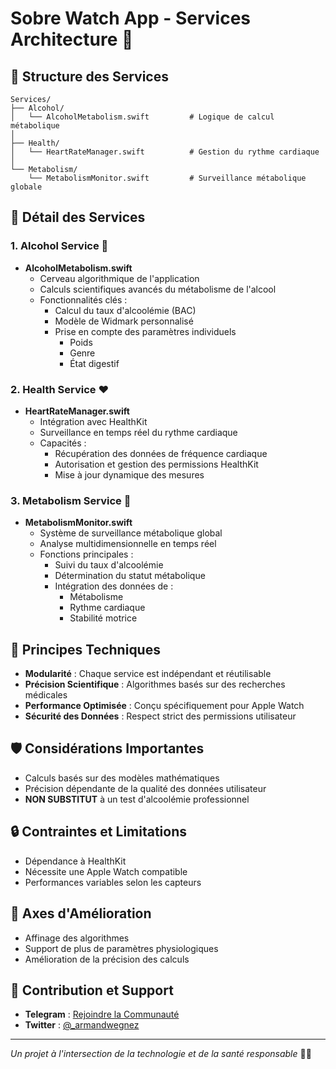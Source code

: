 # Sobre Watch App - Services Architecture 🔬

## 📂 Structure des Services

```
Services/
├── Alcohol/
│   └── AlcoholMetabolism.swift         # Logique de calcul métabolique
│
├── Health/
│   └── HeartRateManager.swift          # Gestion du rythme cardiaque
│
└── Metabolism/
    └── MetabolismMonitor.swift         # Surveillance métabolique globale
```

## 🧠 Détail des Services

### 1. Alcohol Service 🍺

- **AlcoholMetabolism.swift**
  - Cerveau algorithmique de l'application
  - Calculs scientifiques avancés du métabolisme de l'alcool
  - Fonctionnalités clés :
    - Calcul du taux d'alcoolémie (BAC)
    - Modèle de Widmark personnalisé
    - Prise en compte des paramètres individuels
      - Poids
      - Genre
      - État digestif

### 2. Health Service ❤️

- **HeartRateManager.swift**
  - Intégration avec HealthKit
  - Surveillance en temps réel du rythme cardiaque
  - Capacités :
    - Récupération des données de fréquence cardiaque
    - Autorisation et gestion des permissions HealthKit
    - Mise à jour dynamique des mesures

### 3. Metabolism Service 🧬

- **MetabolismMonitor.swift**
  - Système de surveillance métabolique global
  - Analyse multidimensionnelle en temps réel
  - Fonctions principales :
    - Suivi du taux d'alcoolémie
    - Détermination du statut métabolique
    - Intégration des données de :
      - Métabolisme
      - Rythme cardiaque
      - Stabilité motrice

## 🔬 Principes Techniques

- **Modularité** : Chaque service est indépendant et réutilisable
- **Précision Scientifique** : Algorithmes basés sur des recherches médicales
- **Performance Optimisée** : Conçu spécifiquement pour Apple Watch
- **Sécurité des Données** : Respect strict des permissions utilisateur

## 🛡️ Considérations Importantes

- Calculs basés sur des modèles mathématiques
- Précision dépendante de la qualité des données utilisateur
- **NON SUBSTITUT** à un test d'alcoolémie professionnel

## 🔒 Contraintes et Limitations

- Dépendance à HealthKit
- Nécessite une Apple Watch compatible
- Performances variables selon les capteurs

## 🚀 Axes d'Amélioration

- Affinage des algorithmes
- Support de plus de paramètres physiologiques
- Amélioration de la précision des calculs

## 🤝 Contribution et Support

- **Telegram** : [Rejoindre la Communauté](https://t.me/+Nspah7lRUggzMzA0)
- **Twitter** : [@\_armandwegnez](https://x.com/_armandwegnez)

---

_Un projet à l'intersection de la technologie et de la santé responsable_ 🧠🍷
